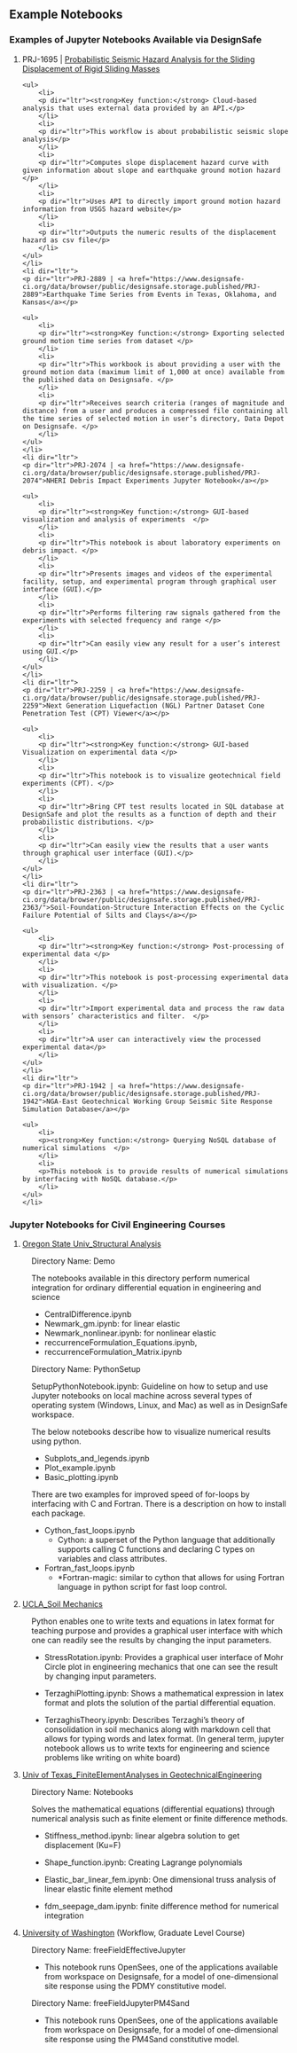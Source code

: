 ## Example Notebooks

### Examples of Jupyter Notebooks Available via DesignSafe

<ol>
	<li dir="ltr">
	<p dir="ltr">PRJ-1695 | <a href="https://www.designsafe-ci.org/data/browser/public/designsafe.storage.published/PRJ-1695">Probabilistic Seismic Hazard Analysis for the Sliding Displacement of Rigid Sliding Masses</a></p>

	<ul>
		<li>
		<p dir="ltr"><strong>Key function:</strong> Cloud-based analysis that uses external data provided by an API.</p>
		</li>
		<li>
		<p dir="ltr">This workflow is about probabilistic seismic slope analysis</p>
		</li>
		<li>
		<p dir="ltr">Computes slope displacement hazard curve with given information about slope and earthquake ground motion hazard </p>
		</li>
		<li>
		<p dir="ltr">Uses API to directly import ground motion hazard information from USGS hazard website</p>
		</li>
		<li>
		<p dir="ltr">Outputs the numeric results of the displacement hazard as csv file</p>
		</li>
	</ul>
	</li>
	<li dir="ltr">
	<p dir="ltr">PRJ-2889 | <a href="https://www.designsafe-ci.org/data/browser/public/designsafe.storage.published/PRJ-2889">Earthquake Time Series from Events in Texas, Oklahoma, and Kansas</a></p>

	<ul>
		<li>
		<p dir="ltr"><strong>Key function:</strong> Exporting selected ground motion time series from dataset </p>
		</li>
		<li>
		<p dir="ltr">This workbook is about providing a user with the ground motion data (maximum limit of 1,000 at once) available from the published data on Designsafe. </p>
		</li>
		<li>
		<p dir="ltr">Receives search criteria (ranges of magnitude and distance) from a user and produces a compressed file containing all the time series of selected motion in user’s directory, Data Depot on Designsafe. </p>
		</li>
	</ul>
	</li>
	<li dir="ltr">
	<p dir="ltr">PRJ-2074 | <a href="https://www.designsafe-ci.org/data/browser/public/designsafe.storage.published/PRJ-2074">NHERI Debris Impact Experiments Jupyter Notebook</a></p>

	<ul>
		<li>
		<p dir="ltr"><strong>Key function:</strong> GUI-based visualization and analysis of experiments  </p>
		</li>
		<li>
		<p dir="ltr">This notebook is about laboratory experiments on debris impact. </p>
		</li>
		<li>
		<p dir="ltr">Presents images and videos of the experimental facility, setup, and experimental program through graphical user interface (GUI).</p>
		</li>
		<li>
		<p dir="ltr">Performs filtering raw signals gathered from the experiments with selected frequency and range </p>
		</li>
		<li>
		<p dir="ltr">Can easily view any result for a user’s interest using GUI.</p>
		</li>
	</ul>
	</li>
	<li dir="ltr">
	<p dir="ltr">PRJ-2259 | <a href="https://www.designsafe-ci.org/data/browser/public/designsafe.storage.published/PRJ-2259">Next Generation Liquefaction (NGL) Partner Dataset Cone Penetration Test (CPT) Viewer</a></p>

	<ul>
		<li>
		<p dir="ltr"><strong>Key function:</strong> GUI-based Visualization on experimental data </p>
		</li>
		<li>
		<p dir="ltr">This notebook is to visualize geotechnical field experiments (CPT). </p>
		</li>
		<li>
		<p dir="ltr">Bring CPT test results located in SQL database at DesignSafe and plot the results as a function of depth and their probabilistic distributions. </p>
		</li>
		<li>
		<p dir="ltr">Can easily view the results that a user wants through graphical user interface (GUI).</p>
		</li>
	</ul>
	</li>
	<li dir="ltr">
	<p dir="ltr">PRJ-2363 | <a href="https://www.designsafe-ci.org/data/browser/public/designsafe.storage.published/PRJ-2363/">Soil-Foundation-Structure Interaction Effects on the Cyclic Failure Potential of Silts and Clays</a></p>

	<ul>
		<li>
		<p dir="ltr"><strong>Key function:</strong> Post-processing of experimental data </p>
		</li>
		<li>
		<p dir="ltr">This notebook is post-processing experimental data with visualization. </p>
		</li>
		<li>
		<p dir="ltr">Import experimental data and process the raw data with sensors’ characteristics and filter.  </p>
		</li>
		<li>
		<p dir="ltr">A user can interactively view the processed experimental data</p>
		</li>
	</ul>
	</li>
	<li dir="ltr">
	<p dir="ltr">PRJ-1942 | <a href="https://www.designsafe-ci.org/data/browser/public/designsafe.storage.published/PRJ-1942">NGA-East Geotechnical Working Group Seismic Site Response Simulation Database</a></p>

	<ul>
		<li>
		<p><strong>Key function:</strong> Querying NoSQL database of numerical simulations  </p>
		</li>
		<li>
		<p>This notebook is to provide results of numerical simulations by interfacing with NoSQL database.</p>
		</li>
	</ul>
	</li>
</ol>

### Jupyter Notebooks for Civil Engineering Courses

<ol>
	<li><a href="https://www.designsafe-ci.org/data/browser/public/designsafe.storage.community/Jupyter%20Notebooks%20for%20Civil%20Engineering%20Courses/Oregon%20State%20Univ%20_%20Structural%20Analysis">Oregon State Univ_Structural Analysis</a></li>
</ol>

<p style="margin-left: 40px;">Directory Name: Demo </p>

<p style="margin-left: 40px;">The notebooks available in this directory perform numerical integration for ordinary differential equation in engineering and science</p>

<ul style="margin-left: 40px;">
	<li>CentralDifference.ipynb</li>
	<li>Newmark_gm.ipynb: for linear elastic</li>
	<li>Newmark_nonlinear.ipynb: for nonlinear elastic </li>
	<li>reccurrenceFormulation_Equations.ipynb,  </li>
	<li>reccurrenceFormulation_Matrix.ipynb</li>
</ul>

<p dir="ltr" style="margin-left: 40px;">Directory Name: PythonSetup </p>

<p dir="ltr" style="margin-left: 40px;">SetupPythonNotebook.ipynb: Guideline on how to setup and use Jupyter notebooks on local machine across several types of operating system (Windows, Linux, and Mac) as well as in DesignSafe workspace. </p>

<p dir="ltr" style="margin-left: 40px;">The below notebooks describe how to visualize numerical results using python. </p>

<ul dir="ltr" style="margin-left: 40px;">
	<li>Subplots_and_legends.ipynb</li>
	<li>Plot_example.ipynb </li>
	<li>Basic_plotting.ipynb </li>
</ul>

<p dir="ltr" style="margin-left: 40px;">There are two examples for improved speed of for-loops by interfacing with C and Fortran. There is a description on how to install each package.</p>

<ul dir="ltr" style="margin-left: 40px;">
	<li>Cython_fast_loops.ipynb
	<ul>
		<li>Cython: a superset of the Python language that additionally supports calling C functions and declaring C types on variables and class attributes.</li>
	</ul>
	</li>
	<li>Fortran_fast_loops.ipynb
	<ul>
		<li>*Fortran-magic: similar to cython that allows for using Fortran language in python script for fast loop control.</li>
	</ul>
	</li>
</ul>

<ol start="2">
	<li><a href="https://www.designsafe-ci.org/data/browser/public/designsafe.storage.community/Jupyter%20Notebooks%20for%20Civil%20Engineering%20Courses/UCLA%20_%20Soil%20Mechanics">UCLA_Soil Mechanics</a></li>
</ol>

<p dir="ltr" style="margin-left: 40px;">Python enables one to write texts and equations in latex format for teaching purpose and provides a graphical user interface with which one can readily see the results by changing the input parameters. </p>

<ul style="margin-left: 40px;">
	<li dir="ltr">
	<p dir="ltr">StressRotation.ipynb: Provides a graphical user interface of Mohr Circle plot in engineering mechanics that one can see the result by changing input parameters. </p>
	</li>
	<li dir="ltr">
	<p dir="ltr">TerzaghiPlotting.ipynb: Shows a mathematical expression in latex format and plots the solution of the partial differential equation. </p>
	</li>
	<li dir="ltr">
	<p dir="ltr">TerzaghisTheory.ipynb: Describes Terzaghi’s theory of consolidation in soil mechanics along with markdown cell that allows for typing words and latex format. (In general term, jupyter notebook allows us to write texts for engineering and science problems like writing on white board)</p>
	</li>
</ul>

<ol start="3">
	<li><a href="https://www.designsafe-ci.org/data/browser/public/designsafe.storage.community/Jupyter%20Notebooks%20for%20Civil%20Engineering%20Courses/Univ%20of%20Texas%20_%20FiniteElementAnalyses%20in%20GeotechnicalEngineering">Univ of Texas_FiniteElementAnalyses in GeotechnicalEngineering</a></li>
</ol>

<p dir="ltr" style="margin-left: 40px;">Directory Name: Notebooks </p>

<p dir="ltr" style="margin-left: 40px;">Solves the mathematical equations (differential equations) through numerical analysis such as finite element or finite difference methods. </p>

<ul style="margin-left: 40px;">
	<li dir="ltr">
	<p dir="ltr">Stiffness_method.ipynb: linear algebra solution to get displacement (Ku=F) </p>
	</li>
	<li dir="ltr">
	<p dir="ltr">Shape_function.ipynb: Creating Lagrange polynomials </p>
	</li>
	<li dir="ltr">
	<p dir="ltr">Elastic_bar_linear_fem.ipynb: One dimensional truss analysis of linear elastic finite element method </p>
	</li>
	<li dir="ltr">
	<p dir="ltr">fdm_seepage_dam.ipynb: finite difference method for numerical integration </p>
	</li>
</ul>

<ol start="4">
	<li><a href="https://www.designsafe-ci.org/data/browser/public/designsafe.storage.community/Jupyter%20Notebooks%20for%20Civil%20Engineering%20Courses/University_of_Washington">University of Washington</a> (Workflow, Graduate Level Course)</li>
</ol>

<p dir="ltr" style="margin-left: 40px;">Directory Name: freeFieldEffectiveJupyter </p>

<ul dir="ltr">
	<li style="margin-left: 40px;">This notebook runs OpenSees, one of the applications available from workspace on Designsafe, for a model of one-dimensional site response using the PDMY constitutive model. </li>
</ul>

<p dir="ltr" style="margin-left: 40px;">Directory Name: freeFieldJupyterPM4Sand</p>

<ul dir="ltr">
	<li style="margin-left: 40px;">This notebook runs OpenSees, one of the applications available from workspace on Designsafe, for a model of one-dimensional site response using the PM4Sand constitutive model.  </li>
</ul>

